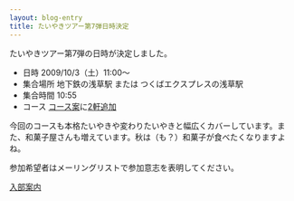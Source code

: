```yaml
---
layout: blog-entry
title: たいやきツアー第7弾日時決定
---
```


たいやきツアー第7弾の日時が決定しました。

* 日時
  2009/10/3（土）11:00〜
* 集合場所
  地下鉄の浅草駅 または つくばエクスプレスの浅草駅
* 集合時間
  10:55
* コース
  [コース案](/qwik/59.html)に[2軒追加](/qwik/60.html)

今回のコースも本格たいやきや変わりたいやきと幅広くカバーしています。また、和菓子屋さんも増えています。秋は（も？）和菓子が食べたくなりますよね。

参加希望者はメーリングリストで参加意志を表明してください。

[入部案内](http://taiyaki.ru/blogs/how-to-join/)


